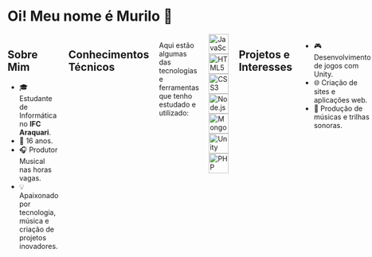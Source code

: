 <h1 align="left">Oi! Meu nome é Murilo 👋</h1>

<div style="display: flex; align-items: flex-start; gap: 20px;">
  <div style="flex: 1;">
    <h2>Sobre Mim</h2>
    <ul>
      <li>🎓 Estudante de Informática no <strong>IFC Araquari</strong>.</li>
      <li>🎂 16 anos.</li>
      <li>🎧 Produtor Musical nas horas vagas.</li>
      <li>💡 Apaixonado por tecnologia, música e criação de projetos inovadores.</li>
    </ul>
  </div>

<h2>Conhecimentos Técnicos</h2>

<p>Aqui estão algumas das tecnologias e ferramentas que tenho estudado e utilizado:</p>

<div align="left">
  <img src="https://cdn.jsdelivr.net/gh/devicons/devicon/icons/javascript/javascript-original.svg" height="40" alt="JavaScript" title="JavaScript" />
  <img width="12" />
  <img src="https://cdn.jsdelivr.net/gh/devicons/devicon/icons/html5/html5-original.svg" height="40" alt="HTML5" title="HTML5" />
  <img width="12" />
  <img src="https://cdn.jsdelivr.net/gh/devicons/devicon/icons/css3/css3-original.svg" height="40" alt="CSS3" title="CSS3" />
  <img width="12" />
  <img src="https://cdn.jsdelivr.net/gh/devicons/devicon/icons/nodejs/nodejs-original.svg" height="40" alt="Node.js" title="Node.js" />
  <img width="12" />
  <img src="https://cdn.jsdelivr.net/gh/devicons/devicon/icons/mongodb/mongodb-original.svg" height="40" alt="MongoDB" title="MongoDB" />
  <img width="12" />
  <img src="https://cdn.jsdelivr.net/gh/devicons/devicon/icons/unity/unity-original.svg" height="40" alt="Unity" title="Unity" />
  <img width="12" />
  <img src="https://cdn.jsdelivr.net/gh/devicons/devicon/icons/php/php-original.svg" height="40" alt="PHP" title="PHP" />
</div>

<h2>Projetos e Interesses</h2>

<ul>
  <li>🎮 Desenvolvimento de jogos com Unity.</li>
  <li>🌐 Criação de sites e aplicações web.</li>
  <li>🎵 Produção de músicas e trilhas sonoras.</li>
</ul>

<h2>Objetivos</h2>

<ul>
  <li>📚 Aprofundar meus conhecimentos em programação e desenvolvimento de software.</li>
  <li>💼 Contribuir para projetos open source e colaborar com a comunidade.</li>
  <li>🎯 Me tornar um desenvolvedor full-stack no futuro.</li>
</ul>


  <div>
    <img height="200" src="https://i.gifer.com/8K8b.gif" alt="GIF animado" />
  </div>
</div>
